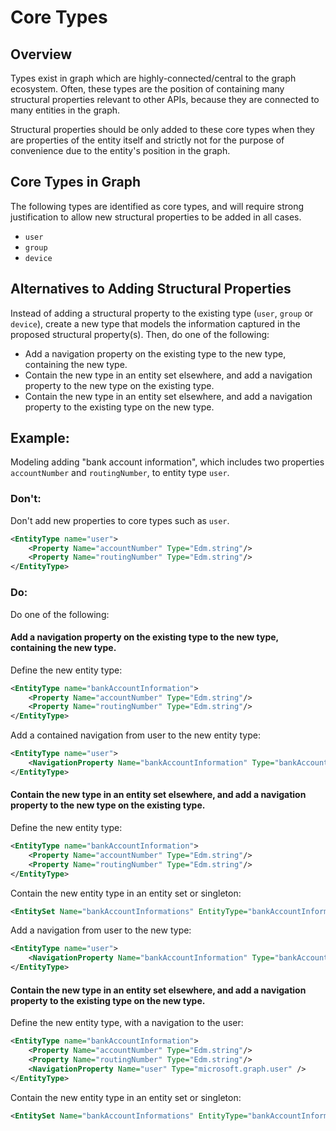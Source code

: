 # Core Types

## Overview

Types exist in graph which are highly-connected/central to the graph ecosystem. Often, these types are the position of containing many structural properties relevant to other APIs, because they are connected to many entities in the graph.

Structural properties should be only added to these core types when they are properties of the entity itself and strictly not for the purpose of convenience due to the entity's position in the graph.

## Core Types in Graph

The following types are identified as core types, and will require strong justification to allow new structural properties to be added in all cases.

- ```user```
- ```group```
- ```device```

## Alternatives to Adding Structural Properties

Instead of adding a structural property to the existing type (`user`, `group` or `device`), create a new type that models the information captured in the proposed structural property(s).
Then, do one of the following:
- Add a navigation property on the existing type to the new type, containing the new type.
- Contain the new type in an entity set elsewhere, and add a navigation property to the new type on the existing type.
- Contain the new type in an entity set elsewhere, and add a navigation property to the existing type on the new type.

## Example:

Modeling adding "bank account information", which includes two properties `accountNumber` and `routingNumber`, to entity type ```user```.

### Don't:

Don't add new properties to core types such as `user`.

```xml
<EntityType name="user">
    <Property Name="accountNumber" Type="Edm.string"/>
    <Property Name="routingNumber" Type="Edm.string"/>
</EntityType>
```

### Do:

Do one of the following:

#### Add a navigation property on the existing type to the new type, containing the new type.

Define the new entity type:
```xml
<EntityType name="bankAccountInformation">
    <Property Name="accountNumber" Type="Edm.string"/>
    <Property Name="routingNumber" Type="Edm.string"/>
</EntityType>
```

Add a contained navigation from user to the new entity type:
```xml
<EntityType name="user">
    <NavigationProperty Name="bankAccountInformation" Type="bankAccountInformation" ContainsTarget="true"/>
</EntityType>
```

#### Contain the new type in an entity set elsewhere, and add a navigation property to the new type on the existing type.

Define the new entity type:
```xml
<EntityType name="bankAccountInformation">
    <Property Name="accountNumber" Type="Edm.string"/>
    <Property Name="routingNumber" Type="Edm.string"/>
</EntityType>
```

Contain the new entity type in an entity set or singleton:
```xml
<EntitySet Name="bankAccountInformations" EntityType="bankAccountInformation">
```

Add a navigation from user to the new type:
```xml
<EntityType name="user">
    <NavigationProperty Name="bankAccountInformation" Type="bankAccountInformation" />
</EntityType>
```

#### Contain the new type in an entity set elsewhere, and add a navigation property to the existing type on the new type.

Define the new entity type, with a navigation to the user:
```xml
<EntityType name="bankAccountInformation">
    <Property Name="accountNumber" Type="Edm.string"/>
    <Property Name="routingNumber" Type="Edm.string"/>
    <NavigationProperty Name="user" Type="microsoft.graph.user" />
</EntityType>
```

Contain the new entity type in an entity set or singleton:
```xml
<EntitySet Name="bankAccountInformations" EntityType="bankAccountInformation">
```
